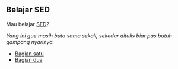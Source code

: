 ## Belajar SED

Mau belajar [SED](http://en.wikipedia.org/wiki/Sed)?

_Yang ini gue masih buta sama sekali, sekedar ditulis biar pas butuh gampang nyarinya._

* [Bagian satu](http://www.catonmat.net/blog/sed-one-liners-explained-part-one/)
* [Bagian dua](http://www.catonmat.net/blog/sed-one-liners-explained-part-two/)

<!-- {"time": "2009-01-05 12:00:01", "title": "Belajar SED"} -->
